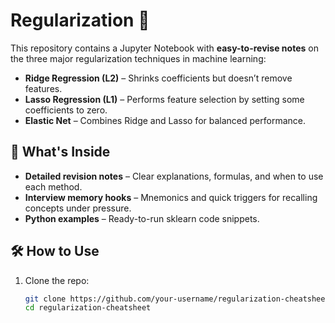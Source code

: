 # Regularization 🚀

This repository contains a Jupyter Notebook with **easy-to-revise notes** on the three major regularization techniques in machine learning:

- **Ridge Regression (L2)** – Shrinks coefficients but doesn’t remove features.
- **Lasso Regression (L1)** – Performs feature selection by setting some coefficients to zero.
- **Elastic Net** – Combines Ridge and Lasso for balanced performance.

## 📂 What's Inside
- **Detailed revision notes** – Clear explanations, formulas, and when to use each method.
- **Interview memory hooks** – Mnemonics and quick triggers for recalling concepts under pressure.
- **Python examples** – Ready-to-run sklearn code snippets.

## 🛠 How to Use
1. Clone the repo:
   ```bash
   git clone https://github.com/your-username/regularization-cheatsheet.git
   cd regularization-cheatsheet
